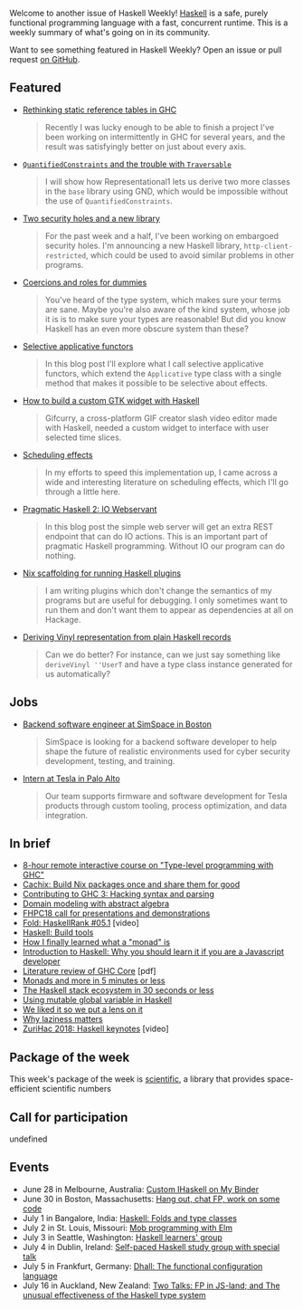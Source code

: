 <!-- 2018-06-28 unpublished -->

Welcome to another issue of Haskell Weekly!
[Haskell](https://haskell-lang.org) is a safe, purely functional programming language with a fast, concurrent runtime.
This is a weekly summary of what's going on in its community.

Want to see something featured in Haskell Weekly?
Open an issue or pull request [on GitHub](https://github.com/haskellweekly/haskellweekly.github.io).

## Featured

-   [Rethinking static reference tables in GHC](https://simonmar.github.io/posts/2018-06-22-New-SRTs.html)

    > Recently I was lucky enough to be able to finish a project I've been working on intermittently in GHC for several years, and the result was satisfyingly better on just about every axis.

-   [`QuantifiedConstraints` and the trouble with `Traversable`](https://ryanglscott.github.io/2018/06/22/quantifiedconstraints-and-the-trouble-with-traversable/)

    > I will show how Representational1 lets us derive two more classes in the `base` library using GND, which would be impossible without the use of `QuantifiedConstraints`.

-   [Two security holes and a new library](https://joeyh.name/blog/entry/two_security_holes_and_a_new_library/)

    > For the past week and a half, I've been working on embargoed security holes. I'm announcing a new Haskell library, `http-client-restricted`, which could be used to avoid similar problems in other programs.

-   [Coercions and roles for dummies](http://reasonablypolymorphic.com/blog/roles/)

    > You've heard of the type system, which makes sure your terms are sane. Maybe you're also aware of the kind system, whose job it is is to make sure your types are reasonable! But did you know Haskell has an even more obscure system than these?

-   [Selective applicative functors](https://blogs.ncl.ac.uk/andreymokhov/selective/)

    > In this blog post I'll explore what I call selective applicative functors, which extend the `Applicative` type class with a single method that makes it possible to be selective about effects.

-   [How to build a custom GTK widget with Haskell](https://codeburst.io/how-to-build-a-custom-gtk-widget-with-haskell-eaff04a6262)

    > Gifcurry, a cross-platform GIF creator slash video editor made with Haskell, needed a custom widget to interface with user selected time slices.

-   [Scheduling effects](https://doisinkidney.com/posts/2018-06-23-scheduling-effects.html)

    > In my efforts to speed this implementation up, I came across a wide and interesting literature on scheduling effects, which I'll go through a little here.

-   [Pragmatic Haskell 2: IO Webservant](https://jappieklooster.nl/pragmatic-haskell-ii-io-webservant.html)

    > In this blog post the simple web server will get an extra REST endpoint that can do IO actions. This is an important part of pragmatic Haskell programming. Without IO our program can do nothing.

-   [Nix scaffolding for running Haskell plugins](https://mpickering.github.io/posts/2018-06-24-haskell-nix-plugins.html)

    > I am writing plugins which don't change the semantics of my programs but are useful for debugging. I only sometimes want to run them and don't want them to appear as dependencies at all on Hackage.

-   [Deriving Vinyl representation from plain Haskell records](https://www.gagandeepbhatia.com/blog/deriving-vinyl-representation-from-plain-haskell-records/)

    > Can we do better? For instance, can we just say something like `deriveVinyl ''UserT` and have a type class instance generated for us automatically?

## Jobs

-   [Backend software engineer at SimSpace in Boston](https://angel.co/simspace/jobs/64261-software-engineer-backend)

    > SimSpace is looking for a backend software developer to help shape the future of realistic environments used for cyber security development, testing, and training.

-   [Intern at Tesla in Palo Alto](https://np.reddit.com/r/haskell/comments/8smtw0/fall_2018_internship_opportunity_with_tesla_inc/)

    > Our team supports firmware and software development for Tesla products through custom tooling, process optimization, and data integration.

## In brief

-   [8-hour remote interactive course on "Type-level programming with GHC"](https://www.well-typed.com/blog/2018/06/remote-interactive-type-level-programming-course/)
-   [Cachix: Build Nix packages once and share them for good](https://cachix.org)
-   [Contributing to GHC 3: Hacking syntax and parsing](https://mmhaskell.com/blog/2018/6/25/contributing-to-ghc-3-hacking-syntax-and-parsing)
-   [Domain modeling with abstract algebra](https://medium.com/@reidev275/domain-modeling-with-abstract-algebra-47f8f9e0d012)
-   [FHPC18 call for presentations and demonstrations](https://icfp18.sigplan.org/track/FHPC-2018-papers#FHPC18-Call-for-Presentations-and-Demonstrations)
-   [Fold: HaskellRank #05.1](https://www.youtube.com/watch?v=24XK4LPoCXc) [video]
-   [Haskell: Build tools](https://kowainik.github.io/posts/2018-06-21-haskell-build-tools.html)
-   [How I finally learned what a "monad" is](https://www.bsima.me/clog/how-i-learned-monads.html)
-   [Introduction to Haskell: Why you should learn it if you are a Javascript developer](https://medium.com/@manojsinghnegi/introduction-to-haskell-why-you-should-learn-it-if-you-are-a-javascript-developer-a7f7410c16c4)
-   [Literature review of GHC Core](https://github.com/xnning/GHC-Core-Literature-Review/blob/e650e0d26f45242a0705722f533403dac3a069f7/doc/doc.pdf) [pdf]
-   [Monads and more in 5 minutes or less](https://hackernoon.com/monads-and-more-in-5-minutes-or-less-80d71f19dc11)
-   [The Haskell stack ecosystem in 30 seconds or less](https://chrisconlan.com/the-haskell-package-ecosystem-in-30-seconds-or-less/)
-   [Using mutable global variable in Haskell](https://siskam.link/2018-06-22-using-mutable-global-variable-in-haskell.html)
-   [We liked it so we put a lens on it](https://np.reddit.com/r/haskell/comments/8sxxsu/we_liked_it_so_we_put_a_lens_on_it/)
-   [Why laziness matters](https://benlynn.blogspot.com/2018/06/why-laziness-matters.html)
-   [ZuriHac 2018: Haskell keynotes](https://www.youtube.com/playlist?list=PLOvRW_utVPVlMaey1LnM1FWGnJwztEz5O) [video]

## Package of the week

This week's package of the week is [scientific](https://hackage.haskell.org/package/scientific-0.3.6.2),
a library that provides space-efficient scientific numbers

## Call for participation

undefined

## Events

-   June 28 in Melbourne, Australia: [Custom IHaskell on My Binder](https://www.meetup.com/Melbourne-Haskell-Users-Group/events/250030739/)
-   June 30 in Boston, Massachusetts: [Hang out, chat FP, work on some code](https://www.meetup.com/Weekly-Functional-Programming-Meetup/events/251972531/)
-   July 1 in Bangalore, India: [Haskell: Folds and type classes](https://www.meetup.com/Bangalore-Functional-Programmers-Meetup/events/251782741/)
-   July 2 in St. Louis, Missouri: [Mob programming with Elm](https://www.meetup.com/STLElm/events/251917825/)
-   July 3 in Seattle, Washington: [Haskell learners' group](https://www.meetup.com/SEAHUG/events/250476077/)
-   July 4 in Dublin, Ireland: [Self-paced Haskell study group with special talk](https://www.meetup.com/haskell-dublin-meetup/events/252058824/)
-   July 5 in Frankfurt, Germany: [Dhall: The functional configuration language](https://www.meetup.com/Frankfurt-Haskell-User-Group/events/251622624/)
-   July 16 in Auckland, New Zealand: [Two Talks: FP in JS-land; and The unusual effectiveness of the Haskell type system](https://www.meetup.com/Functional-Programming-Auckland/events/252103853/)
